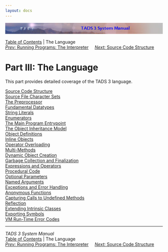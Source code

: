 ```yaml
---
layout: docs
---
```

<div class="topbar">

<img src="topbar.jpg" data-border="0" />

</div>

<div class="nav">

<a href="toc.html" class="nav">Table of Contents</a> \| The Language  
<span class="navnp"><a href="terp.html" class="nav"><em>Prev:</em> Running Programs: The
Interpreter</a>    
<a href="progstru.html" class="nav"><em>Next:</em> Source Code
Structure</a>     </span>

</div>

<div class="main">

# Part III: The Language

This part provides detailed coverage of the TADS 3 language.

<div class="sectoc">

[Source Code Structure](progstru.html)  
[Source File Character Sets](charmap.html)  
[The Preprocessor](preproc.html)  
[Fundamental Datatypes](types.html)  
[String Literals](strlit.html)  
[Enumerators](enum.html)  
[The Main Program Entrypoint](startup.html)  
[The Object Inheritance Model](inherit.html)  
[Object Definitions](objdef.html)  
[Inline Objects](inlineobj.html)  
[Operator Overloading](opoverload.html)  
[Multi-Methods](multmeth.html)  
[Dynamic Object Creation](dynobj.html)  
[Garbage Collection and Finalization](gc.html)  
[Expressions and Operators](expr.html)  
[Procedural Code](proccode.html)  
[Optional Parameters](optparams.html)  
[Named Arguments](namedargs.html)  
[Exceptions and Error Handling](except.html)  
[Anonymous Functions](anonfn.html)  
[Capturing Calls to Undefined Methods](undef.html)  
[Reflection](reflect.html)  
[Extending Intrinsic Classes](icext.html)  
[Exporting Symbols](export.html)  
[VM Run-Time Error Codes](errmsg.html)  

</div>

</div>

------------------------------------------------------------------------

<div class="navb">

*TADS 3 System Manual*  
<a href="toc.html" class="nav">Table of Contents</a> \| The Language  
<span class="navnp"><a href="terp.html" class="nav"><em>Prev:</em> Running Programs: The
Interpreter</a>    
<a href="progstru.html" class="nav"><em>Next:</em> Source Code
Structure</a>     </span>

</div>
